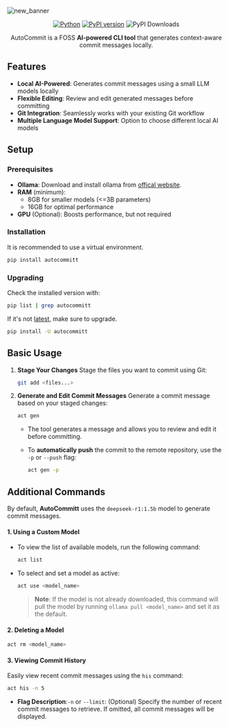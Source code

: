 ![new_banner](https://github.com/user-attachments/assets/4f867876-3651-4cc7-9cf1-a136c44b73ec)

<div align="center">

[![Python](https://img.shields.io/badge/python-3.10%2B-blue)](https://www.python.org/downloads/)
[![PyPI version](https://badge.fury.io/py/autocommitt.svg)](https://badge.fury.io/py/autocommitt)
![PyPI Downloads](https://static.pepy.tech/badge/autocommitt)

AutoCommit is a FOSS **AI-powered CLI tool** that generates context-aware commit messages locally.



</div>

## Features

- **Local AI-Powered**: Generates commit messages using a small LLM models locally
- **Flexible Editing**: Review and edit generated messages before committing
- **Git Integration**: Seamlessly works with your existing Git workflow
- **Multiple Language Model Support**: Option to choose different local AI models

## Setup
### Prerequisites

- **Ollama**: Download and install ollama from [offical website](https://ollama.com/download).
- **RAM** (minimum):
   - 8GB for smaller models (<=3B parameters)
   - 16GB for optimal performance
- **GPU** (Optional): Boosts performance, but not required

### Installation

It is recommended to use a virtual environment.

```bash
pip install autocommitt
```

### Upgrading
Check the installed version with:
```bash
pip list | grep autocommitt
```

If it's not [latest](https://github.com/Spartan-71/AutoCommitt/releases/), make sure to upgrade.

```bash
pip install -U autocommitt
```


## Basic Usage

1. **Stage Your Changes**
   Stage the files you want to commit using Git:
   ```bash
   git add <files...>
   ```

2. **Generate and Edit Commit Messages**
   Generate a commit message based on your staged changes:
   ```bash
   act gen
   ```

   - The tool generates a message and allows you to review and edit it before committing.

   - To **automatically push** the commit to the remote repository, use the `-p` or `--push` flag:
     ```bash
     act gen -p
     ```

## Additional Commands

By default, **AutoCommitt** uses the `deepseek-r1:1.5b` model to generate commit messages.

#### 1. Using a Custom Model

- To view the list of available models, run the following command:
   ```bash
   act list
   ```
- To select and set a model as active:
   ```bash
   act use <model_name>
   ```
   > **Note**: If the model is not already downloaded, this command will pull the model by running `ollama pull <model_name>` and set it as the default.

#### 2. Deleting a Model

```bash
act rm <model_name>
```

#### 3. Viewing Commit History

Easily view recent commit messages using the `his` command:

```bash
act his -n 5
```
- **Flag Description**:`-n` or `--limit`: (Optional) Specify the number of recent commit messages to retrieve. If omitted, all commit messages will be displayed.

